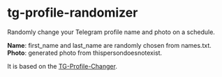 # tg-profile-randomizer
Randomly change your Telegram profile name and photo on a schedule.

**Name**: first_name and last_name are randomly chosen from names.txt.  
**Photo**: generated photo from thispersondoesnotexist.

It is based on the [TG-Profile-Changer](https://github.com/tristanpn02/TG-Profile-Changer).
